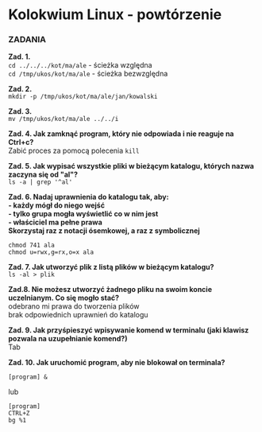# Kolokwium Linux - powtórzenie
### ZADANIA

**Zad. 1.**  
`cd ../../../kot/ma/ale` - ścieżka względna  
`cd /tmp/ukos/kot/ma/ale` - ścieżka bezwzględna  

**Zad. 2.**  
`mkdir -p /tmp/ukos/kot/ma/ale/jan/kowalski`

**Zad. 3.**  
`mv /tmp/ukos/kot/ma/ale ../../i`

**Zad. 4. Jak zamknąć program, który nie odpowiada i nie reaguje na Ctrl+c?**  
Zabić proces za pomocą polecenia `kill`

**Zad. 5. Jak wypisać wszystkie pliki w bieżącym katalogu, których nazwa zaczyna się od "al"?**  
`ls -a | grep '^al'`

**Zad. 6. Nadaj uprawnienia do katalogu <ala> tak, aby:  
	- każdy mógł do niego wejść  
	- tylko grupa mogła wyświetlić co w nim jest  
	- właściciel ma pełne prawa  
Skorzystaj raz z notacji ósemkowej, a raz z symbolicznej**
```
chmod 741 ala
chmod u=rwx,g=rx,o=x ala
```
**Zad. 7. Jak utworzyć plik z listą plików w bieżącym katalogu?**  
`ls -al > plik`

**Zad.8. Nie możesz utworzyć żadnego pliku na swoim koncie uczelnianym. Co się mogło stać?**  
odebrano mi prawa do tworzenia plików  
brak odpowiednich uprawnień do katalogu

**Zad. 9. Jak przyśpieszyć wpisywanie komend w terminalu (jaki klawisz pozwala na uzupełnianie komend?)**  
Tab

**Zad. 10. Jak uruchomić program, aby nie blokował on terminala?**  
```
[program] &
```
lub
```
[program]
CTRL+Z
bg %1
```
